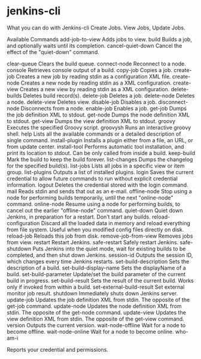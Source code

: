 jenkins-cli
===========
What you can do with Jenkins-cli
Create Jobs. View Jobs, Update Jobs.

Available Commands
add-job-to-view
	Adds jobs to view.
build
	Builds a job, and optionally waits until its completion.
cancel-quiet-down
	Cancel the effect of the "quiet-down" command.
	
	
clear-queue
	Clears the build queue.
connect-node
	Reconnect to a node.
console
	Retrieves console output of a build.
copy-job
	Copies a job.
create-job
	Creates a new job by reading stdin as a configuration XML file.
create-node
	Creates a new node by reading stdin as a XML configuration.
create-view
	Creates a new view by reading stdin as a XML configuration.
delete-builds
	Deletes build record(s).
delete-job
	Deletes a job.
delete-node
	Deletes a node.
delete-view
	Deletes view.
disable-job
	Disables a job.
disconnect-node
	Disconnects from a node.
enable-job
	Enables a job.
get-job
	Dumps the job definition XML to stdout.
get-node
	Dumps the node definition XML to stdout.
get-view
	Dumps the view definition XML to stdout.
groovy
	Executes the specified Groovy script.
groovysh
	Runs an interactive groovy shell.
help
	Lists all the available commands or a detailed description of single command.
install-plugin
	Installs a plugin either from a file, an URL, or from update center.
install-tool
	Performs automatic tool installation, and print its location to stdout. Can be only called from inside a build.
keep-build
	Mark the build to keep the build forever.
list-changes
	Dumps the changelog for the specified build(s).
list-jobs
	Lists all jobs in a specific view or item group.
list-plugins
	Outputs a list of installed plugins.
login
	Saves the current credential to allow future commands to run without explicit credential information.
logout
	Deletes the credential stored with the login command.
mail
	Reads stdin and sends that out as an e-mail.
offline-node
	Stop using a node for performing builds temporarily, until the next "online-node" command.
online-node
	Resume using a node for performing builds, to cancel out the earlier "offline-node" command.
quiet-down
	Quiet down Jenkins, in preparation for a restart. Don’t start any builds.
reload-configuration
	Discard all the loaded data in memory and reload everything from file system. Useful when you modified config files directly on disk.
reload-job
	Reloads this job from disk.
remove-job-from-view
	Removes jobs from view.
restart
	Restart Jenkins.
safe-restart
	Safely restart Jenkins.
safe-shutdown
	Puts Jenkins into the quiet mode, wait for existing builds to be completed, and then shut down Jenkins.
session-id
	Outputs the session ID, which changes every time Jenkins restarts.
set-build-description
	Sets the description of a build.
set-build-display-name
	Sets the displayName of a build.
set-build-parameter
	Update/set the build parameter of the current build in progress.
set-build-result
	Sets the result of the current build. Works only if invoked from within a build.
set-external-build-result
	Set external monitor job result.
shutdown
	Immediately shuts down Jenkins server.
update-job
	Updates the job definition XML from stdin. The opposite of the get-job command.
update-node
	Updates the node definition XML from stdin. The opposite of the get-node command.
update-view
	Updates the view definition XML from stdin. The opposite of the get-view command.
version
	Outputs the current version.
wait-node-offline
	Wait for a node to become offline.
wait-node-online
	Wait for a node to become online.
who-am-i
	
Reports your credential and permissions.


